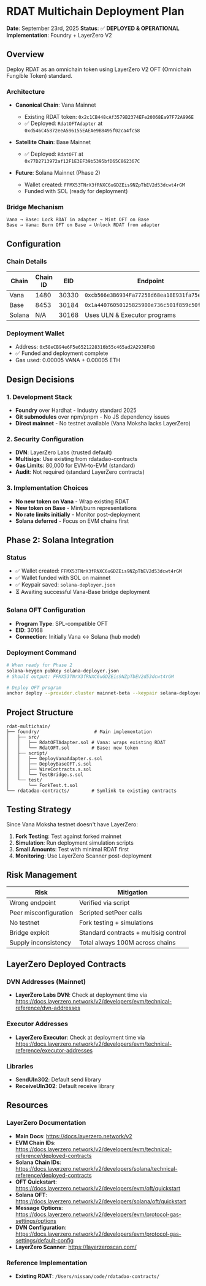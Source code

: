 # RDAT Multichain Deployment Plan

**Date**: September 23rd, 2025
**Status**: ✅ **DEPLOYED & OPERATIONAL**
**Implementation**: Foundry + LayerZero V2

## Overview

Deploy RDAT as an omnichain token using LayerZero V2 OFT (Omnichain Fungible Token) standard.

### Architecture

- **Canonical Chain**: Vana Mainnet
  - Existing RDAT token: `0x2c1CB448cAf3579B2374EFe20068Ea97F72A996E`
  - ✅ Deployed: `RdatOFTAdapter` at `0xd546C45872eeA596155EAEAe9B8495f02ca4fc58`

- **Satellite Chain**: Base Mainnet
  - ✅ Deployed: `RdatOFT` at `0x77D2713972af12F1E3EF39b5395bfD65C862367C`

- **Future**: Solana Mainnet (Phase 2)
  - Wallet created: `FFMX53TNrX3fRNXC6uGDZEis9NZpTbEV2d53dcwt4rGM`
  - Funded with SOL (ready for deployment)

### Bridge Mechanism
```
Vana → Base: Lock RDAT in adapter → Mint OFT on Base
Base → Vana: Burn OFT on Base → Unlock RDAT from adapter
```

## Configuration

### Chain Details

| Chain | Chain ID | EID | Endpoint | Multisig/Wallet |
|-------|----------|-----|----------|-----------------|
| Vana | 1480 | 30330 | `0xcb566e3B6934Fa77258d68ea18E931fa75e1aaAa` | `0xe4F7Eca807C57311e715C3Ef483e72Fa8D5bCcDF` |
| Base | 8453 | 30184 | `0x1a44076050125825900e736c501f859c50fE728c` | `0x90013583c66D2bf16327cB5Bc4a647AcceCF4B9A` |
| Solana | N/A | 30168 | Uses ULN & Executor programs | `FFMX53TNrX3fRNXC6uGDZEis9NZpTbEV2d53dcwt4rGM` |

### Deployment Wallet
- Address: `0x58eCB94e6F5e6521228316b55c465ad2A2938FbB`
- ✅ Funded and deployment complete
- Gas used: 0.00005 VANA + 0.00005 ETH

## Design Decisions

### 1. Development Stack
- **Foundry** over Hardhat - Industry standard 2025
- **Git submodules** over npm/pnpm - No JS dependency issues
- **Direct mainnet** - No testnet available (Vana Moksha lacks LayerZero)

### 2. Security Configuration
- **DVN**: LayerZero Labs (trusted default)
- **Multisigs**: Use existing from rdatadao-contracts
- **Gas Limits**: 80,000 for EVM-to-EVM (standard)
- **Audit**: Not required (standard LayerZero contracts)

### 3. Implementation Choices
- **No new token on Vana** - Wrap existing RDAT
- **New token on Base** - Mint/burn representations
- **No rate limits initially** - Monitor post-deployment
- **Solana deferred** - Focus on EVM chains first

## Phase 2: Solana Integration

### Status
- ✅ Wallet created: `FFMX53TNrX3fRNXC6uGDZEis9NZpTbEV2d53dcwt4rGM`
- ✅ Wallet funded with SOL on mainnet
- ✅ Keypair saved: `solana-deployer.json`
- ⏳ Awaiting successful Vana-Base bridge deployment

### Solana OFT Configuration
- **Program Type**: SPL-compatible OFT
- **EID**: 30168
- **Connection**: Initially Vana ↔ Solana (hub model)

### Deployment Command
```bash
# When ready for Phase 2
solana-keygen pubkey solana-deployer.json
# Should output: FFMX53TNrX3fRNXC6uGDZEis9NZpTbEV2d53dcwt4rGM

# Deploy OFT program
anchor deploy --provider.cluster mainnet-beta --keypair solana-deployer.json
```

## Project Structure

```
rdat-multichain/
├── foundry/                    # Main implementation
│   ├── src/
│   │   ├── RdatOFTAdapter.sol # Vana: wraps existing RDAT
│   │   └── RdatOFT.sol        # Base: new token
│   ├── script/
│   │   ├── DeployVanaAdapter.s.sol
│   │   ├── DeployBaseOFT.s.sol
│   │   ├── WireContracts.s.sol
│   │   └── TestBridge.s.sol
│   └── test/
│       └── ForkTest.t.sol
└── rdatadao-contracts/        # Symlink to existing contracts
```

## Testing Strategy

Since Vana Moksha testnet doesn't have LayerZero:

1. **Fork Testing**: Test against forked mainnet
2. **Simulation**: Run deployment simulation scripts
3. **Small Amounts**: Test with minimal RDAT first
4. **Monitoring**: Use LayerZero Scanner post-deployment

## Risk Management

| Risk | Mitigation |
|------|------------|
| Wrong endpoint | Verified via script |
| Peer misconfiguration | Scripted setPeer calls |
| No testnet | Fork testing + simulations |
| Bridge exploit | Standard contracts + multisig control |
| Supply inconsistency | Total always 100M across chains |

## LayerZero Deployed Contracts

### DVN Addresses (Mainnet)
- **LayerZero Labs DVN**: Check at deployment time via https://docs.layerzero.network/v2/developers/evm/technical-reference/dvn-addresses

### Executor Addresses
- **LayerZero Executor**: Check at deployment time via https://docs.layerzero.network/v2/developers/evm/technical-reference/executor-addresses

### Libraries
- **SendUln302**: Default send library
- **ReceiveUln302**: Default receive library

## Resources

### LayerZero Documentation
- **Main Docs**: https://docs.layerzero.network/v2
- **EVM Chain IDs**: https://docs.layerzero.network/v2/developers/evm/technical-reference/deployed-contracts
- **Solana Chain IDs**: https://docs.layerzero.network/v2/developers/solana/technical-reference/deployed-contracts
- **OFT Quickstart**: https://docs.layerzero.network/v2/developers/evm/oft/quickstart
- **Solana OFT**: https://docs.layerzero.network/v2/developers/solana/oft/quickstart
- **Message Options**: https://docs.layerzero.network/v2/developers/evm/protocol-gas-settings/options
- **DVN Configuration**: https://docs.layerzero.network/v2/developers/evm/protocol-gas-settings/default-config
- **LayerZero Scanner**: https://layerzeroscan.com/

### Reference Implementation
- **Existing RDAT**: `/Users/nissan/code/rdatadao-contracts/`